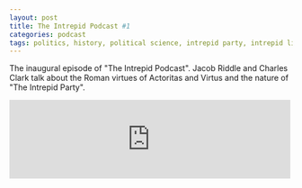 ```yaml
---
layout: post
title: The Intrepid Podcast #1
categories: podcast
tags: politics, history, political science, intrepid party, intrepid life
---
```


The inaugural episode of "The Intrepid Podcast". Jacob Riddle and Charles Clark talk about the Roman virtues of Actoritas and Virtus and the nature of "The Intrepid Party".

<iframe src="https://archive.org/embed/IntrepidPodcast1" width="500" height="140" frameborder="0" webkitallowfullscreen="true" mozallowfullscreen="true" allowfullscreen></iframe>